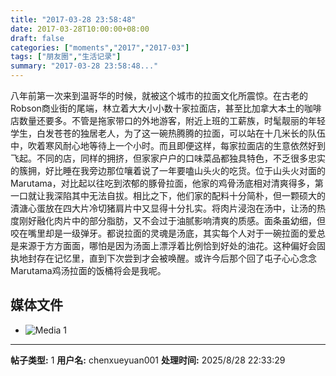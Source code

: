 ```yaml
---
title: "2017-03-28 23:58:48"
date: 2017-03-28T10:00:00+08:00
draft: false
categories: ["moments","2017","2017-03"]
tags: ["朋友圈","生活记录"]
summary: "2017-03-28 23:58:48..."
---
```


八年前第一次来到温哥华的时候，就被这个城市的拉面文化所震惊。在古老的Robson商业街的尾端，林立着大大小小数十家拉面店，甚至比加拿大本土的咖啡店数量还要多。不管是拖家带口的外地游客，附近上班的工薪族，时髦靓丽的年轻学生，白发苍苍的独居老人，为了这一碗热腾腾的拉面，可以站在十几米长的队伍中，吹着寒风耐心地等待上一个小时。而且即便这样，每家拉面店的生意依然好到飞起。不同的店，同样的拥挤，但家家户户的口味菜品都独具特色，不乏很多忠实的簇拥，好比睡在我旁边那位嚷着说了一年要嗑山头火的吃货。位于山头火对面的Marutama，对比起以往吃到浓郁的豚骨拉面，他家的鸡骨汤底相对清爽得多，第一口就让我深陷其中无法自拔。相比之下，他们家的配料十分简朴，但一颗硕大的漬溏心蛋放在四大片冷切猪肩片中又显得十分扎实。将肉片浸泡在汤中，让汤的热度刚好融化肉片中的部分脂肪，又不会过于油腻影响清爽的质感。面条虽幼细，但咬在嘴里却是一级弹牙。都说拉面的灵魂是汤底，其实每个人对于一碗拉面的爱总是来源于方方面面，哪怕是因为汤面上漂浮着比例恰到好处的油花。这种偏好会固执地封存在记忆里，直到下次尝到才会被唤醒。或许今后那个回了屯子心心念念Marutama鸡汤拉面的饭桶将会是我呢。

## 媒体文件

- ![Media 1](/Moments/photos/2017-03-28/201703282358480.jpg)

---

**帖子类型:** 1
**用户名:** chenxueyuan001
**处理时间:** 2025/8/28 22:33:29